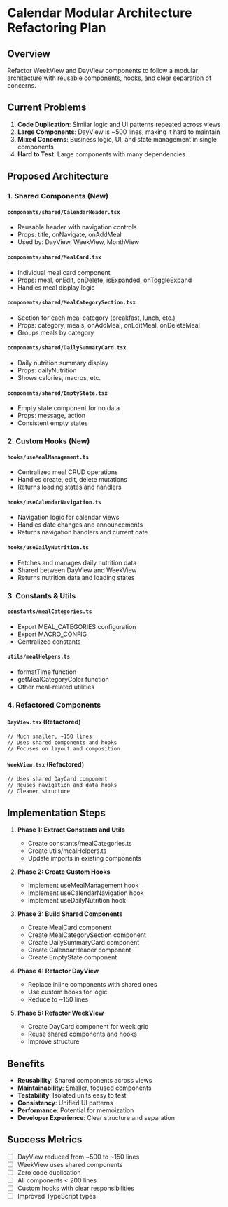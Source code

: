 # Calendar Modular Architecture Refactoring Plan

## Overview
Refactor WeekView and DayView components to follow a modular architecture with reusable components, hooks, and clear separation of concerns.

## Current Problems
1. **Code Duplication**: Similar logic and UI patterns repeated across views
2. **Large Components**: DayView is ~500 lines, making it hard to maintain
3. **Mixed Concerns**: Business logic, UI, and state management in single components
4. **Hard to Test**: Large components with many dependencies

## Proposed Architecture

### 1. Shared Components (New)

#### `components/shared/CalendarHeader.tsx`
- Reusable header with navigation controls
- Props: title, onNavigate, onAddMeal
- Used by: DayView, WeekView, MonthView

#### `components/shared/MealCard.tsx`
- Individual meal card component
- Props: meal, onEdit, onDelete, isExpanded, onToggleExpand
- Handles meal display logic

#### `components/shared/MealCategorySection.tsx`
- Section for each meal category (breakfast, lunch, etc.)
- Props: category, meals, onAddMeal, onEditMeal, onDeleteMeal
- Groups meals by category

#### `components/shared/DailySummaryCard.tsx`
- Daily nutrition summary display
- Props: dailyNutrition
- Shows calories, macros, etc.

#### `components/shared/EmptyState.tsx`
- Empty state component for no data
- Props: message, action
- Consistent empty states

### 2. Custom Hooks (New)

#### `hooks/useMealManagement.ts`
- Centralized meal CRUD operations
- Handles create, edit, delete mutations
- Returns loading states and handlers

#### `hooks/useCalendarNavigation.ts`
- Navigation logic for calendar views
- Handles date changes and announcements
- Returns navigation handlers and current date

#### `hooks/useDailyNutrition.ts`
- Fetches and manages daily nutrition data
- Shared between DayView and WeekView
- Returns nutrition data and loading states

### 3. Constants & Utils

#### `constants/mealCategories.ts`
- Export MEAL_CATEGORIES configuration
- Export MACRO_CONFIG
- Centralized constants

#### `utils/mealHelpers.ts`
- formatTime function
- getMealCategoryColor function
- Other meal-related utilities

### 4. Refactored Components

#### `DayView.tsx` (Refactored)
```tsx
// Much smaller, ~150 lines
// Uses shared components and hooks
// Focuses on layout and composition
```

#### `WeekView.tsx` (Refactored)
```tsx
// Uses shared DayCard component
// Reuses navigation and data hooks
// Cleaner structure
```

## Implementation Steps

1. **Phase 1: Extract Constants and Utils**
   - Create constants/mealCategories.ts
   - Create utils/mealHelpers.ts
   - Update imports in existing components

2. **Phase 2: Create Custom Hooks**
   - Implement useMealManagement hook
   - Implement useCalendarNavigation hook
   - Implement useDailyNutrition hook

3. **Phase 3: Build Shared Components**
   - Create MealCard component
   - Create MealCategorySection component
   - Create DailySummaryCard component
   - Create CalendarHeader component
   - Create EmptyState component

4. **Phase 4: Refactor DayView**
   - Replace inline components with shared ones
   - Use custom hooks for logic
   - Reduce to ~150 lines

5. **Phase 5: Refactor WeekView**
   - Create DayCard component for week grid
   - Reuse shared components and hooks
   - Improve structure

## Benefits
- **Reusability**: Shared components across views
- **Maintainability**: Smaller, focused components
- **Testability**: Isolated units easy to test
- **Consistency**: Unified UI patterns
- **Performance**: Potential for memoization
- **Developer Experience**: Clear structure and separation

## Success Metrics
- [ ] DayView reduced from ~500 to ~150 lines
- [ ] WeekView uses shared components
- [ ] Zero code duplication
- [ ] All components < 200 lines
- [ ] Custom hooks with clear responsibilities
- [ ] Improved TypeScript types